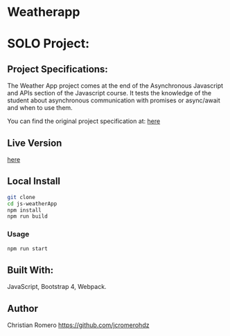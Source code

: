 # Weatherapp
# SOLO Project:
## Project Specifications:

The Weather App project comes at the end of the Asynchronous Javascript and APIs section of the Javascript course. It tests the knowledge of the student about asynchronous communication with promises or async/await and when to use them.

You can find the original project specification at: [here]( https://www.theodinproject.com/courses/javascript/lessons/weather-app)

## Live Version

[here]()

## Local Install

```sh
git clone
cd js-weatherApp
npm install
npm run build
```

### Usage

```sh
npm run start
```

## Built With:

JavaScript, Bootstrap 4, Webpack.

## Author

Christian Romero https://github.com/jcromerohdz
